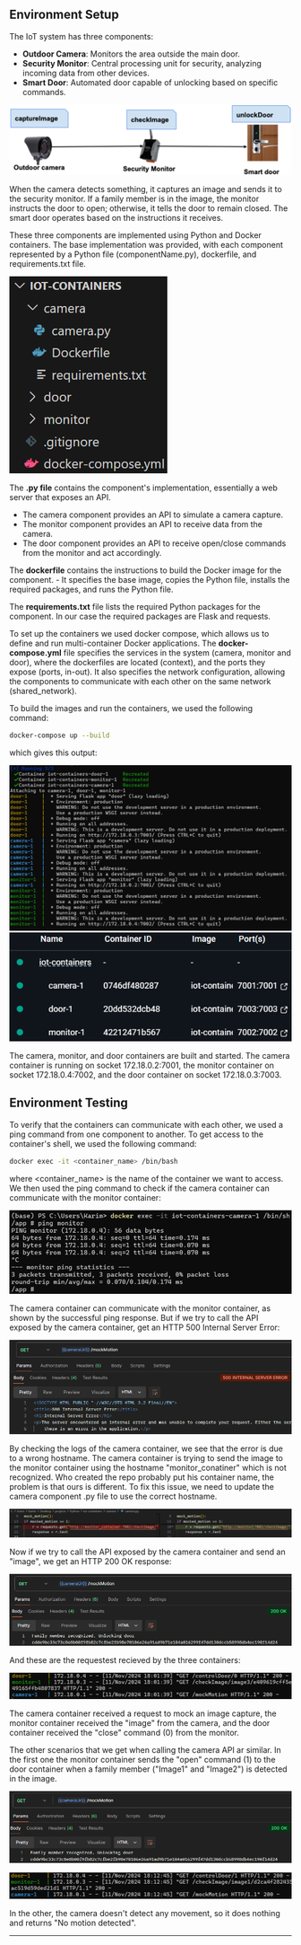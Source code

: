 
## Environment Setup

The IoT system has three components:

- **Outdoor Camera**: Monitors the area outside the main door.
- **Security Monitor**: Central processing unit for security, analyzing incoming data from other devices.
- **Smart Door**: Automated door capable of unlocking based on specific commands.

![System Diagram](figures/Screenshot%202024-11-11%20171710.png)

When the camera detects something, it captures an image and sends it to the security monitor. If a family member is in the image, the monitor instructs the door to open; otherwise, it tells the door to remain closed. The smart door operates based on the instructions it receives.

These three components are implemented using Python and Docker containers. The base implementation was provided, with each component represented by a Python file (componentName.py), dockerfile, and requirements.txt file.

![System Diagram](figures/Screenshot%202024-11-11%20182211.png)

The **.py file** contains the component's implementation, essentially a web server that exposes an API.
  - The camera component provides an API to simulate a camera capture.
  - The monitor component provides an API to receive data from the camera.
  - The door component provides an API to receive open/close commands from the monitor and act accordingly.

The **dockerfile** contains the instructions to build the Docker image for the component.
    - It specifies the base image, copies the Python file, installs the required packages, and runs the Python file.

The **requirements.txt** file lists the required Python packages for the component. In our case the required packages are Flask and requests.

To set up the containers we used docker compose, which allows us to define and run multi-container Docker applications. The **docker-compose.yml** file specifies the services in the system (camera, monitor and door), where the dockerfiles are located (context), and the ports they expose (ports, in-out).
It also specifies the network configuration, allowing the components to communicate with each other on the same network (shared_network).

To build the images and run the containers, we used the following command:

```bash
docker-compose up --build
```

which gives this output:

![System Diagram](figures/Screenshot%202024-11-11%20183139.png)
![System Diagram](figures/Screenshot%202024-11-11%20184338.png)

The camera, monitor, and door containers are built and started. The camera container is running on socket 172.18.0.2:7001, the monitor container on socket 172.18.0.4:7002, and the door container on socket 172.18.0.3:7003.

## Environment Testing

To verify that the containers can communicate with each other, we used a ping command from one component to another. To get access to the container's shell, we used the following command:

```bash
docker exec -it <container_name> /bin/bash
```

where <container_name> is the name of the container we want to access. We then used the ping command to check if the camera container can communicate with the monitor container:

![System Diagram](figures/Screenshot%202024-11-11%20184200.png)

The camera container can communicate with the monitor container, as shown by the successful ping response. But if we try to call the API exposed by the camera container, get an HTTP 500 Internal Server Error:

![System Diagram](figures/Screenshot%202024-11-11%20184815.png)

By checking the logs of the camera container, we see that the error is due to a wrong hostname. The camera container is trying to send the image to the monitor container using the hostname "monitor_conatiner" which is not recognized. Who created the repo probably put his container name, the problem is that ours is different. To fix this issue, we need to update the camera component .py file to use the correct hostname.

![System Diagram](figures/Screenshot%202024-11-11%20183840.png)

Now if we try to call the API exposed by the camera container and send an "image", we get an HTTP 200 OK response:

![System Diagram](figures/Screenshot%202024-11-11%20185259.png)

And these are the requestest recieved by the three containers:

![System Diagram](figures/Screenshot%202024-11-11%20190238.png)

The camera container received a request to mock an image capture, the monitor container received the "image" from the camera, and the door container received the "close" command (0) from the monitor.

The other scenarios that we get when calling the camera API ar similar. In the first one the monitor container sends the "open" command (1) to the door container when a family member ("Image1" and "Image2") is detected in the image.

![System Diagram](figures/Screenshot%202024-11-11%20191340.png)

![System Diagram](figures/Screenshot%202024-11-11%20191400.png)

In the other, the camera doesn't detect any movement, so it does nothing and returns "No motion detected".

---